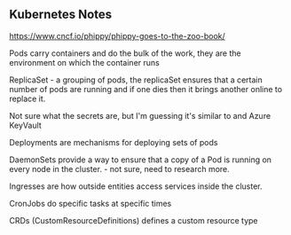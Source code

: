 Kubernetes Notes
----------------

https://www.cncf.io/phippy/phippy-goes-to-the-zoo-book/

Pods carry containers and do the bulk of the work, they are the environment on which the container runs

ReplicaSet - a grouping of pods, the replicaSet ensures that a certain number of pods are running and if one dies then it brings another online to replace it.

Not sure what the secrets are, but I'm guessing it's similar to and Azure KeyVault

Deployments are mechanisms for deploying sets of pods

DaemonSets provide a way to ensure that a copy of a Pod is running on every node in the cluster. - not sure, need to research more.

Ingresses are how outside entities access services inside the cluster.

CronJobs do specific tasks at specific times

CRDs (CustomResourceDefinitions) defines a custom resource type